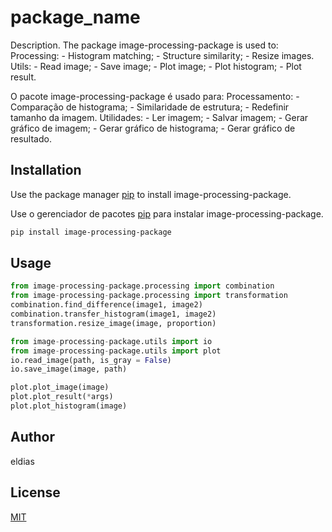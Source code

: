 # package_name

Description. 
The package image-processing-package is used to:
	Processing:
	- Histogram matching;
	- Structure similarity;
	- Resize images.
	Utils:
	- Read image;
	- Save image;
	- Plot image;
	- Plot histogram;
	- Plot result.

O pacote image-processing-package é usado para:
	Processamento:
	- Comparação de histograma;
	- Similaridade de estrutura;
	- Redefinir tamanho da imagem.
	Utilidades:
	- Ler imagem;
	- Salvar imagem;
	- Gerar gráfico de imagem;
	- Gerar gráfico de histograma;
	- Gerar gráfico de resultado.

## Installation

Use the package manager [pip](https://pip.pypa.io/en/stable/) to install image-processing-package.

Use o gerenciador de pacotes [pip](https://pip.pypa.io/en/stable/) para instalar image-processing-package.

```bash
pip install image-processing-package
```

## Usage

```python
from image-processing-package.processing import combination
from image-processing-package.processing import transformation
combination.find_difference(image1, image2)
combination.transfer_histogram(image1, image2)
transformation.resize_image(image, proportion)

from image-processing-package.utils import io
from image-processing-package.utils import plot
io.read_image(path, is_gray = False)
io.save_image(image, path)

plot.plot_image(image)
plot.plot_result(*args)
plot.plot_histogram(image)
```

## Author
eldias

## License
[MIT](https://choosealicense.com/licenses/mit/)